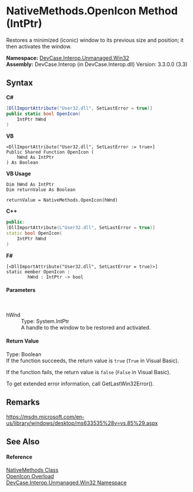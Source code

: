 # NativeMethods.OpenIcon Method (IntPtr)
 

Restores a minimized (iconic) window to its previous size and position; it then activates the window.

**Namespace:**&nbsp;<a href="N_DevCase_Interop_Unmanaged_Win32">DevCase.Interop.Unmanaged.Win32</a><br />**Assembly:**&nbsp;DevCase.Interop (in DevCase.Interop.dll) Version: 3.3.0.0 (3.3)

## Syntax

**C#**<br />
``` C#
[DllImportAttribute("User32.dll", SetLastError = true)]
public static bool OpenIcon(
	IntPtr hWnd
)
```

**VB**<br />
``` VB
<DllImportAttribute("User32.dll", SetLastError := true>]
Public Shared Function OpenIcon ( 
	hWnd As IntPtr
) As Boolean
```

**VB Usage**<br />
``` VB Usage
Dim hWnd As IntPtr
Dim returnValue As Boolean

returnValue = NativeMethods.OpenIcon(hWnd)
```

**C++**<br />
``` C++
public:
[DllImportAttribute(L"User32.dll", SetLastError = true)]
static bool OpenIcon(
	IntPtr hWnd
)
```

**F#**<br />
``` F#
[<DllImportAttribute("User32.dll", SetLastError = true)>]
static member OpenIcon : 
        hWnd : IntPtr -> bool 

```


#### Parameters
&nbsp;<dl><dt>hWnd</dt><dd>Type: System.IntPtr<br />A handle to the window to be restored and activated.</dd></dl>

#### Return Value
Type: Boolean<br />If the function succeeds, the return value is `true` (`True` in Visual Basic). 

 If the function fails, the return value is `false` (`False` in Visual Basic). 

 To get extended error information, call GetLastWin32Error().

## Remarks
<a href="https://msdn.microsoft.com/en-us/library/windows/desktop/ms633535%28v=vs.85%29.aspx" target="_blank">https://msdn.microsoft.com/en-us/library/windows/desktop/ms633535%28v=vs.85%29.aspx</a>

## See Also


#### Reference
<a href="T_DevCase_Interop_Unmanaged_Win32_NativeMethods">NativeMethods Class</a><br /><a href="Overload_DevCase_Interop_Unmanaged_Win32_NativeMethods_OpenIcon">OpenIcon Overload</a><br /><a href="N_DevCase_Interop_Unmanaged_Win32">DevCase.Interop.Unmanaged.Win32 Namespace</a><br />